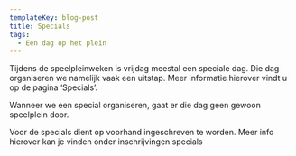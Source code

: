 ```yaml
---
templateKey: blog-post
title: Specials
tags:
  - Een dag op het plein
---
```

Tijdens de speelpleinweken is vrijdag meestal een speciale dag. Die dag organiseren we namelijk vaak een uitstap. Meer informatie hierover vindt u op de pagina ‘Specials’.



Wanneer we een special organiseren, gaat er die dag geen gewoon speelplein door.



Voor de specials dient op voorhand ingeschreven te worden. Meer info hierover kan je vinden onder inschrijvingen specials
